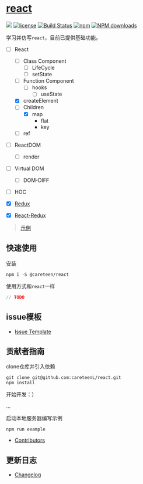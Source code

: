 # [react](https://github.com/careteenL/react)
[![](https://img.shields.io/badge/Powered%20by-react-brightgreen.svg)](https://github.com/careteenL/react)
[![license](https://img.shields.io/badge/license-MIT-blue.svg)](https://github.com/careteenL/react/blob/master/LICENSE)
[![Build Status](https://travis-ci.org/careteenL/react.svg?branch=master)](https://travis-ci.org/careteenL/react)
[![npm](https://img.shields.io/badge/npm-0.1.0-orange.svg)](https://www.npmjs.com/package/@careteen/react)
[![NPM downloads](http://img.shields.io/npm/dm/@careteen/react.svg?style=flat-square)](http://www.npmtrends.com/@careteen/react)

<!-- [English Document](./README.en_US.md) -->

学习并仿写`react`，目前已提供基础功能。

- [ ] React
  - [ ] Class Component
    - [ ] LifeCycle
    - [ ] setState
  - [ ] Function Component
    - [ ] hooks
      - [ ] useState
  - [x] createElement
  - [ ] Children
    - [x] map
      - flat
      - key
  - [ ] ref
- [ ] ReactDOM
  - [ ] render
- [ ] Virtual DOM
  - [ ] DOM-DIFF
- [ ] HOC

- [x] [Redux](https://github.com/careteenL/redux)
- [x] [React-Redux](https://github.com/careteenL/redux/blob/master/react-redux/index.js)


> [示例](./examples)

## 快速使用

安装
```shell
npm i -S @careteen/react
```

使用方式和`react`一样

```js
// TODO
```


## issue模板

- [Issue Template](./ISSUETEMPLATE.md)

## 贡献者指南

clone仓库并引入依赖
```shell
git clone git@github.com:careteenL/react.git
npm install
```
开始开发：）

...

启动本地服务器编写示例
```shell
npm run example
```
- [Contributors](https://github.com/careteenL/react/graphs/contributors)

## 更新日志

- [Changelog](./CHANGELOG.md)
